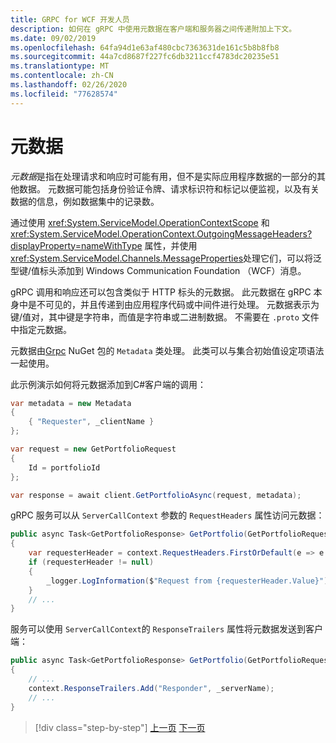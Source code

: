 ```yaml
---
title: GRPC for WCF 开发人员
description: 如何在 gRPC 中使用元数据在客户端和服务器之间传递附加上下文。
ms.date: 09/02/2019
ms.openlocfilehash: 64fa94d1e63af480cbc7363631de161c5b8b8fb8
ms.sourcegitcommit: 44a7cd8687f227fc6db3211ccf4783dc20235e51
ms.translationtype: MT
ms.contentlocale: zh-CN
ms.lasthandoff: 02/26/2020
ms.locfileid: "77628574"
---
```

# <a name="metadata"></a>元数据

*元数据*是指在处理请求和响应时可能有用，但不是实际应用程序数据的一部分的其他数据。 元数据可能包括身份验证令牌、请求标识符和标记以便监视，以及有关数据的信息，例如数据集中的记录数。

通过使用 <xref:System.ServiceModel.OperationContextScope> 和 <xref:System.ServiceModel.OperationContext.OutgoingMessageHeaders?displayProperty=nameWithType> 属性，并使用 <xref:System.ServiceModel.Channels.MessageProperties>处理它们，可以将泛型键/值标头添加到 Windows Communication Foundation （WCF）消息。

gRPC 调用和响应还可以包含类似于 HTTP 标头的元数据。 此元数据在 gRPC 本身中是不可见的，并且传递到由应用程序代码或中间件进行处理。 元数据表示为键/值对，其中键是字符串，而值是字符串或二进制数据。 不需要在 `.proto` 文件中指定元数据。

元数据由[Grpc](https://www.nuget.org/packages/Grpc.Core.Api/) NuGet 包的 `Metadata` 类处理。 此类可以与集合初始值设定项语法一起使用。

此示例演示如何将元数据添加到C#客户端的调用：

```csharp
var metadata = new Metadata
{
    { "Requester", _clientName }
};

var request = new GetPortfolioRequest
{
    Id = portfolioId
};

var response = await client.GetPortfolioAsync(request, metadata);
```

gRPC 服务可以从 `ServerCallContext` 参数的 `RequestHeaders` 属性访问元数据：

```csharp
public async Task<GetPortfolioResponse> GetPortfolio(GetPortfolioRequest request, ServerCallContext context)
{
    var requesterHeader = context.RequestHeaders.FirstOrDefault(e => e.Key == "Requester");
    if (requesterHeader != null)
    {
        _logger.LogInformation($"Request from {requesterHeader.Value}");
    }
    // ...
}
```

服务可以使用 `ServerCallContext`的 `ResponseTrailers` 属性将元数据发送到客户端：

```csharp
public async Task<GetPortfolioResponse> GetPortfolio(GetPortfolioRequest request, ServerCallContext context)
{
    // ...
    context.ResponseTrailers.Add("Responder", _serverName);
    // ...
}
```

>[!div class="step-by-step"]
>[上一页](rpc-types.md)
>[下一页](error-handling.md)
